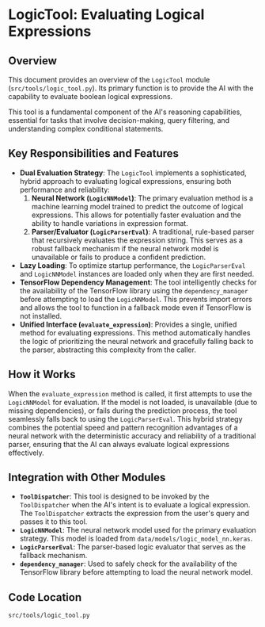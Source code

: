 # LogicTool: Evaluating Logical Expressions

## Overview

This document provides an overview of the `LogicTool` module (`src/tools/logic_tool.py`). Its primary function is to provide the AI with the capability to evaluate boolean logical expressions.

This tool is a fundamental component of the AI's reasoning capabilities, essential for tasks that involve decision-making, query filtering, and understanding complex conditional statements.

## Key Responsibilities and Features

*   **Dual Evaluation Strategy**: The `LogicTool` implements a sophisticated, hybrid approach to evaluating logical expressions, ensuring both performance and reliability:
    1.  **Neural Network (`LogicNNModel`)**: The primary evaluation method is a machine learning model trained to predict the outcome of logical expressions. This allows for potentially faster evaluation and the ability to handle variations in expression format.
    2.  **Parser/Evaluator (`LogicParserEval`)**: A traditional, rule-based parser that recursively evaluates the expression string. This serves as a robust fallback mechanism if the neural network model is unavailable or fails to produce a confident prediction.
*   **Lazy Loading**: To optimize startup performance, the `LogicParserEval` and `LogicNNModel` instances are loaded only when they are first needed.
*   **TensorFlow Dependency Management**: The tool intelligently checks for the availability of the TensorFlow library using the `dependency_manager` before attempting to load the `LogicNNModel`. This prevents import errors and allows the tool to function in a fallback mode even if TensorFlow is not installed.
*   **Unified Interface (`evaluate_expression`)**: Provides a single, unified method for evaluating expressions. This method automatically handles the logic of prioritizing the neural network and gracefully falling back to the parser, abstracting this complexity from the caller.

## How it Works

When the `evaluate_expression` method is called, it first attempts to use the `LogicNNModel` for evaluation. If the model is not loaded, is unavailable (due to missing dependencies), or fails during the prediction process, the tool seamlessly falls back to using the `LogicParserEval`. This hybrid strategy combines the potential speed and pattern recognition advantages of a neural network with the deterministic accuracy and reliability of a traditional parser, ensuring that the AI can always evaluate logical expressions effectively.

## Integration with Other Modules

*   **`ToolDispatcher`**: This tool is designed to be invoked by the `ToolDispatcher` when the AI's intent is to evaluate a logical expression. The `ToolDispatcher` extracts the expression from the user's query and passes it to this tool.
*   **`LogicNNModel`**: The neural network model used for the primary evaluation strategy. This model is loaded from `data/models/logic_model_nn.keras`.
*   **`LogicParserEval`**: The parser-based logic evaluator that serves as the fallback mechanism.
*   **`dependency_manager`**: Used to safely check for the availability of the TensorFlow library before attempting to load the neural network model.

## Code Location

`src/tools/logic_tool.py`